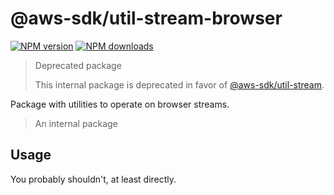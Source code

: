 # @aws-sdk/util-stream-browser

[![NPM version](https://img.shields.io/npm/v/@aws-sdk/util-stream-browser/latest.svg)](https://www.npmjs.com/package/@aws-sdk/util-stream-browser)
[![NPM downloads](https://img.shields.io/npm/dm/@aws-sdk/util-stream-browser.svg)](https://www.npmjs.com/package/@aws-sdk/util-stream-browser)

> Deprecated package
>
> This internal package is deprecated in favor of [@aws-sdk/util-stream](https://www.npmjs.com/package/@aws-sdk/util-stream).

Package with utilities to operate on browser streams.

> An internal package

## Usage

You probably shouldn't, at least directly.
